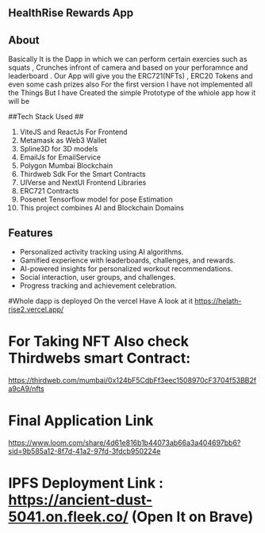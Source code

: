 ## HealthRise Rewards App ##

## About ##
Basically It is the Dapp in which we can perform certain exercies such as squats , Crunches infront of camera and based on your perforamnce and leaderboard . Our App will give you the ERC721(NFTs) , ERC20 Tokens and even some cash prizes also For the first version I have not implemented all the Things But I have Created the simple Prototype of the whiole app how it will be 

##Tech Stack Used ##
1. ViteJS and ReactJs For Frontend
2. Metamask as Web3 Wallet
3. Spline3D for 3D models
4. EmailJs for EmailService
5. Polygon Mumbai Blockchain
6. Thirdweb Sdk For the Smart Contracts
7. UIVerse and NextUI Frontend Libraries
8. ERC721 Contracts
9. Posenet Tensorflow model for pose Estimation
10. This project combines AI  and Blockchain Domains

## Features
- Personalized activity tracking using AI algorithms.
- Gamified experience with leaderboards, challenges, and rewards.
- AI-powered insights for personalized workout recommendations.
- Social interaction, user groups, and challenges.
- Progress tracking and achievement celebration.

#Whole dapp is deployed On the vercel Have A look at it 
https://helath-rise2.vercel.app/

# For Taking NFT Also check Thirdwebs smart Contract:
https://thirdweb.com/mumbai/0x124bF5CdbFf3eec1508970cF3704f53BB2fa9cA9/nfts

# Final Application Link
https://www.loom.com/share/4d61e816b1b44073ab66a3a404697bb6?sid=9b585a12-8f7d-41a2-97fd-3fdcb950224e

# IPFS Deployment Link :  https://ancient-dust-5041.on.fleek.co/ (Open It on Brave)


